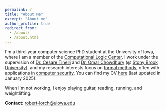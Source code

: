 ```yaml
---
permalink: /
title: "About Me"
excerpt: "About me"
author_profile: true
redirect_from: 
  - /about/
  - /about.html
---
```

I'm a third-year computer science PhD student at the University of Iowa, where I am a member of the [Computational Logic Center](https://clc.cs.uiowa.edu/site/).
I work under the supervision of [Dr. Cesare Tinelli](https://homepage.cs.uiowa.edu/~tinelli/) and [Dr. Omar Chowdhury](https://www3.cs.stonybrook.edu/~omar/)
(@ [Stony Brook University](https://www.stonybrook.edu/)), and my research interests focus on [formal methods](https://en.wikipedia.org/wiki/Formal_methods),
often with applications in [computer security](https://en.wikipedia.org/wiki/Computer_security).
You can find my CV [here](https://lorchrob.github.io/publications/cv.pdf) (last updated in January 2025).

When I'm not working, I enjoy playing guitar, reading, running, and weightlifting.

**Contact:** robert-lorch@uiowa.edu
